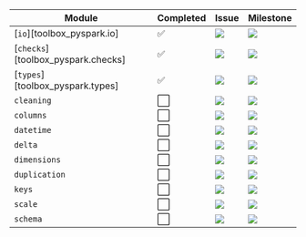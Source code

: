
| Module                             | Completed | Issue | Milestone |
|------------------------------------|-----------|-------|-----------|
| [`io`][toolbox_pyspark.io]         | ✅ | [![][issue-shield-io]][issue-url-io]                   | [![][milestone-shield-io]][milestone-url-io]                   |
| [`checks`][toolbox_pyspark.checks] | ✅ | [![][issue-shield-checks]][issue-url-checks]           | [![][milestone-shield-checks]][milestone-url-checks]           |
| [`types`][toolbox_pyspark.types]   | ✅ | [![][issue-shield-types]][issue-url-types]             | [![][milestone-shield-types]][milestone-url-types]             |
| `cleaning`                         | ⬜ | [![][issue-shield-cleaning]][issue-url-cleaning]       | [![][milestone-shield-cleaning]][milestone-url-cleaning]       |
| `columns`                          | ⬜ | [![][issue-shield-columns]][issue-url-columns]         | [![][milestone-shield-columns]][milestone-url-columns]         |
| `datetime`                         | ⬜ | [![][issue-shield-datetime]][issue-url-datetime]       | [![][milestone-shield-datetime]][milestone-url-datetime]       |
| `delta`                            | ⬜ | [![][issue-shield-delta]][issue-url-delta]             | [![][milestone-shield-delta]][milestone-url-delta]             |
| `dimensions`                       | ⬜ | [![][issue-shield-dimensions]][issue-url-dimensions]   | [![][milestone-shield-dimensions]][milestone-url-dimensions]   |
| `duplication`                      | ⬜ | [![][issue-shield-duplication]][issue-url-duplication] | [![][milestone-shield-duplication]][milestone-url-duplication] |
| `keys`                             | ⬜ | [![][issue-shield-keys]][issue-url-keys]               | [![][milestone-shield-keys]][milestone-url-keys]               |
| `scale`                            | ⬜ | [![][issue-shield-scale]][issue-url-scale]             | [![][milestone-shield-scale]][milestone-url-scale]             |
| `schema`                           | ⬜ | [![][issue-shield-schema]][issue-url-schema]           | [![][milestone-shield-schema]][milestone-url-schema]           |

[issue-shield-io]: https://img.shields.io/github/issues/detail/state/data-science-extensions/toolbox-pyspark/7
[issue-shield-checks]: https://img.shields.io/github/issues/detail/state/data-science-extensions/toolbox-pyspark/14
[issue-shield-cleaning]: https://img.shields.io/github/issues/detail/state/data-science-extensions/toolbox-pyspark/13
[issue-shield-columns]: https://img.shields.io/github/issues/detail/state/data-science-extensions/toolbox-pyspark/12
[issue-shield-datetime]: https://img.shields.io/github/issues/detail/state/data-science-extensions/toolbox-pyspark/11
[issue-shield-delta]: https://img.shields.io/github/issues/detail/state/data-science-extensions/toolbox-pyspark/10
[issue-shield-dimensions]: https://img.shields.io/github/issues/detail/state/data-science-extensions/toolbox-pyspark/9
[issue-shield-duplication]: https://img.shields.io/github/issues/detail/state/data-science-extensions/toolbox-pyspark/11
[issue-shield-keys]: https://img.shields.io/github/issues/detail/state/data-science-extensions/toolbox-pyspark/6
[issue-shield-scale]: https://img.shields.io/github/issues/detail/state/data-science-extensions/toolbox-pyspark/5
[issue-shield-schema]: https://img.shields.io/github/issues/detail/state/data-science-extensions/toolbox-pyspark/2
[issue-shield-types]: https://img.shields.io/github/issues/detail/state/data-science-extensions/toolbox-pyspark/1
[issue-url-io]: https://github.com/data-science-extensions/toolbox-pyspark/issues/7
[issue-url-checks]: https://github.com/data-science-extensions/toolbox-pyspark/issues/14
[issue-url-cleaning]: https://github.com/data-science-extensions/toolbox-pyspark/issues/13
[issue-url-columns]: https://github.com/data-science-extensions/toolbox-pyspark/issues/12
[issue-url-datetime]: https://github.com/data-science-extensions/toolbox-pyspark/issues/11
[issue-url-delta]: https://github.com/data-science-extensions/toolbox-pyspark/issues/10
[issue-url-dimensions]: https://github.com/data-science-extensions/toolbox-pyspark/issues/9
[issue-url-duplication]: https://github.com/data-science-extensions/toolbox-pyspark/issues/11
[issue-url-keys]: https://github.com/data-science-extensions/toolbox-pyspark/issues/6
[issue-url-scale]: https://github.com/data-science-extensions/toolbox-pyspark/issues/5
[issue-url-schema]: https://github.com/data-science-extensions/toolbox-pyspark/issues/2
[issue-url-types]: https://github.com/data-science-extensions/toolbox-pyspark/issues/1
[milestone-shield-io]: https://img.shields.io/github/milestones/progress/data-science-extensions/toolbox-pyspark/7
[milestone-shield-checks]: https://img.shields.io/github/milestones/progress/data-science-extensions/toolbox-pyspark/13
[milestone-shield-cleaning]: https://img.shields.io/github/milestones/progress/data-science-extensions/toolbox-pyspark/12
[milestone-shield-columns]: https://img.shields.io/github/milestones/progress/data-science-extensions/toolbox-pyspark/14
[milestone-shield-datetime]: https://img.shields.io/github/milestones/progress/data-science-extensions/toolbox-pyspark/11
[milestone-shield-delta]: https://img.shields.io/github/milestones/progress/data-science-extensions/toolbox-pyspark/10
[milestone-shield-dimensions]: https://img.shields.io/github/milestones/progress/data-science-extensions/toolbox-pyspark/9
[milestone-shield-duplication]: https://img.shields.io/github/milestones/progress/data-science-extensions/toolbox-pyspark/8
[milestone-shield-keys]: https://img.shields.io/github/milestones/progress/data-science-extensions/toolbox-pyspark/6
[milestone-shield-scale]: https://img.shields.io/github/milestones/progress/data-science-extensions/toolbox-pyspark/5
[milestone-shield-schema]: https://img.shields.io/github/milestones/progress/data-science-extensions/toolbox-pyspark/4
[milestone-shield-types]: https://img.shields.io/github/milestones/progress/data-science-extensions/toolbox-pyspark/1
[milestone-url-io]: https://github.com/data-science-extensions/toolbox-pyspark/milestone/7
[milestone-url-checks]: https://github.com/data-science-extensions/toolbox-pyspark/milestone/13
[milestone-url-cleaning]: https://github.com/data-science-extensions/toolbox-pyspark/milestone/12
[milestone-url-columns]: https://github.com/data-science-extensions/toolbox-pyspark/milestone/14
[milestone-url-datetime]: https://github.com/data-science-extensions/toolbox-pyspark/milestone/11
[milestone-url-delta]: https://github.com/data-science-extensions/toolbox-pyspark/milestone/10
[milestone-url-dimensions]: https://github.com/data-science-extensions/toolbox-pyspark/milestone/9
[milestone-url-duplication]: https://github.com/data-science-extensions/toolbox-pyspark/milestone/8
[milestone-url-keys]: https://github.com/data-science-extensions/toolbox-pyspark/milestone/6
[milestone-url-scale]: https://github.com/data-science-extensions/toolbox-pyspark/milestone/5
[milestone-url-schema]: https://github.com/data-science-extensions/toolbox-pyspark/milestone/4
[milestone-url-types]: https://github.com/data-science-extensions/toolbox-pyspark/milestone/1
